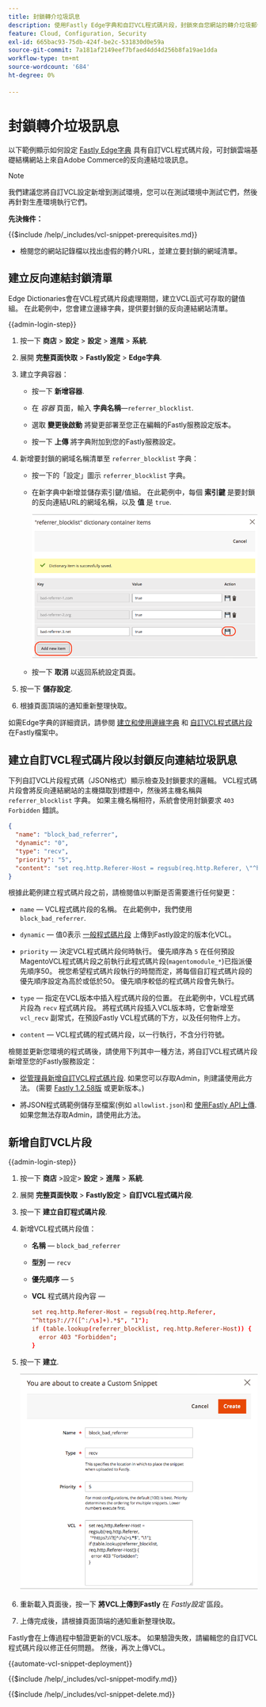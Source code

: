 ```yaml
---
title: 封鎖轉介垃圾訊息
description: 使用Fastly Edge字典和自訂VCL程式碼片段，封鎖來自您網站的轉介垃圾郵件。
feature: Cloud, Configuration, Security
exl-id: 665bac93-75db-424f-be2c-531830d0e59a
source-git-commit: 7a181af2149eef7bfaed4dd4d256b8fa19ae1dda
workflow-type: tm+mt
source-wordcount: '684'
ht-degree: 0%

---
```


# 封鎖轉介垃圾訊息

以下範例顯示如何設定 [Fastly Edge字典](https://docs.fastly.com/guides/edge-dictionaries/working-with-dictionaries-using-the-api) 具有自訂VCL程式碼片段，可封鎖雲端基礎結構網站上來自Adobe Commerce的反向連結垃圾訊息。

>[!NOTE]
>
>我們建議您將自訂VCL設定新增到測試環境，您可以在測試環境中測試它們，然後再針對生產環境執行它們。

**先決條件：**

{{$include /help/_includes/vcl-snippet-prerequisites.md}}

- 檢閱您的網站記錄檔以找出虛假的轉介URL，並建立要封鎖的網域清單。

## 建立反向連結封鎖清單

Edge Dictionaries會在VCL程式碼片段處理期間，建立VCL函式可存取的鍵值組。 在此範例中，您會建立邊緣字典，提供要封鎖的反向連結網站清單。

{{admin-login-step}}

1. 按一下 **商店** > **設定** > **設定** > **進階** > **系統**.

1. 展開 **完整頁面快取** > **Fastly設定** > **Edge字典**.

1. 建立字典容器：

   - 按一下 **新增容器**.

   - 在 *容器* 頁面，輸入 **字典名稱**—`referrer_blocklist`.

   - 選取 **變更後啟動** 將變更部署至您正在編輯的Fastly服務設定版本。

   - 按一下 **上傳** 將字典附加到您的Fastly服務設定。

1. 新增要封鎖的網域名稱清單至 `referrer_blocklist` 字典：

   - 按一下的「設定」圖示 `referrer_blocklist` 字典。

   - 在新字典中新增並儲存索引鍵/值組。 在此範例中，每個 **索引鍵** 是要封鎖的反向連結URL的網域名稱，以及 **值** 是 `true`.

     ![新增錯誤的反向連結字典專案](../../assets/cdn/fastly-referrer-blocklist-dictionary.png)

   - 按一下 **取消** 以返回系統設定頁面。

1. 按一下 **儲存設定**.

1. 根據頁面頂端的通知重新整理快取。

如需Edge字典的詳細資訊，請參閱 [建立和使用邊緣字典](https://docs.fastly.com/guides/edge-dictionaries/working-with-dictionaries-using-the-api) 和 [自訂VCL程式碼片段](https://docs.fastly.com/guides/edge-dictionaries/working-with-dictionaries-using-the-api#custom-vcl-examples) 在Fastly檔案中。

## 建立自訂VCL程式碼片段以封鎖反向連結垃圾訊息

下列自訂VCL片段程式碼（JSON格式）顯示檢查及封鎖要求的邏輯。 VCL程式碼片段會將反向連結網站的主機擷取到標題中，然後將主機名稱與 `referrer_blocklist` 字典。 如果主機名稱相符，系統會使用封鎖要求 `403 Forbidden` 錯誤。

```json
{
  "name": "block_bad_referrer",
  "dynamic": "0",
  "type": "recv",
  "priority": "5",
  "content": "set req.http.Referer-Host = regsub(req.http.Referer, \"^https?:\/\/?([^:\/s]+).*$\", \"\\1\"); if (table.lookup(referrer_blocklist, req.http.Referer-Host)) { error 403 \"Forbidden\"; }"
}
```

根據此範例建立程式碼片段之前，請檢閱值以判斷是否需要進行任何變更：

- `name` — VCL程式碼片段的名稱。 在此範例中，我們使用 `block_bad_referrer`.

- `dynamic`  — 值0表示 [一般程式碼片段](https://docs.fastly.com/en/guides/using-regular-vcl-snippets) 上傳到Fastly設定的版本化VCL。

- `priority`  — 決定VCL程式碼片段何時執行。 優先順序為 `5` 在任何預設MagentoVCL程式碼片段之前執行此程式碼片段(`magentomodule_*`)已指派優先順序50。 視您希望程式碼片段執行的時間而定，將每個自訂程式碼片段的優先順序設定為高於或低於50。 優先順序較低的程式碼片段會先執行。

- `type`  — 指定在VCL版本中插入程式碼片段的位置。 在此範例中，VCL程式碼片段為 `recv` 程式碼片段。 將程式碼片段插入VCL版本時，它會新增至 `vcl_recv` 副常式，在預設Fastly VCL程式碼的下方，以及任何物件上方。

- `content` — VCL程式碼的程式碼片段，以一行執行，不含分行符號。

檢閱並更新您環境的程式碼後，請使用下列其中一種方法，將自訂VCL程式碼片段新增至您的Fastly服務設定：

- [從管理員新增自訂VCL程式碼片段](#add-the-custom-vcl-snippet). 如果您可以存取Admin，則建議使用此方法。 (需要 [Fastly 1.2.58版](fastly-configuration.md#upgrade) 或更新版本。)

- 將JSON程式碼範例儲存至檔案(例如 `allowlist.json`)和 [使用Fastly API上傳](fastly-vcl-custom-snippets.md#manage-custom-vcl-snippets-using-the-api). 如果您無法存取Admin，請使用此方法。

## 新增自訂VCL片段

{{admin-login-step}}

1. 按一下 **商店** >設定> **設定** > **進階** > **系統**.

1. 展開 **完整頁面快取** > **Fastly設定** > **自訂VCL程式碼片段**.

1. 按一下 **建立自訂程式碼片段**.

1. 新增VCL程式碼片段值：

   - **名稱** — `block_bad_referrer`

   - **型別** — `recv`

   - **優先順序** — `5`

   - **VCL** 程式碼片段內容 — 

     ```conf
     set req.http.Referer-Host = regsub(req.http.Referer,
     "^https?://?([^:/\s]+).*$", "1");
     if (table.lookup(referrer_blocklist, req.http.Referer-Host)) {
       error 403 "Forbidden";
     }
     ```

1. 按一下 **建立**.

   ![建立自訂反向連結區塊VCL片段](/help/assets/cdn/fastly-create-referrer-block-snippet.png)

1. 重新載入頁面後，按一下 **將VCL上傳到Fastly** 在 *Fastly設定* 區段。

1. 上傳完成後，請根據頁面頂端的通知重新整理快取。

Fastly會在上傳過程中驗證更新的VCL版本。 如果驗證失敗，請編輯您的自訂VCL程式碼片段以修正任何問題。 然後，再次上傳VCL。

{{automate-vcl-snippet-deployment}}

{{$include /help/_includes/vcl-snippet-modify.md}}

{{$include /help/_includes/vcl-snippet-delete.md}}
